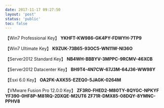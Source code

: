 ```yaml
---
date: 2017-11-17 09:27:50
layout: 'post'
status: 'public'
toc: false
---
```


【Win7 Professional Key】
**YKHFT-KW986-GK4PY-FDWYH-7TP9**

【Win7 Ultimate Key】
**K9ZUK-73B65-93OC5-WN11W-NI36O**

【Server2012 Standard Key】
**NB4WH-BBBYV-3MPPC-9RCMV-46XCB**

【Server2012 Datacenter Key】
**BH9T4-4N7CW-67J3M-64J36-WW98Y**

【Esxi 6.0 Key】
**OA2FK-AXK55-EZEQ0-5JAGK-0264M**

【VMware Fusion Pro 12.0.0 Key】
**ZF3R0-FHED2-M80TY-8QYGC-NPKYF**
**YF390-0HF8P-M81RQ-2DXQE-M2UT6**
**ZF71R-DMX85-08DQY-8YMNC-PPHV8**